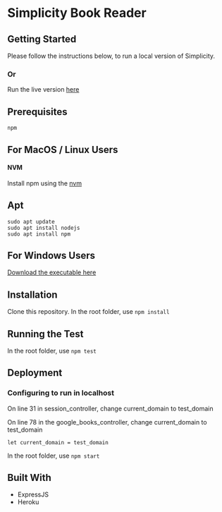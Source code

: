 # Simplicity Book Reader 

## Getting Started 

Please follow the instructions below, to run a local version of Simplicity. 

### Or 

Run the live version [here](https://stark-wave-13030.herokuapp.com/)

## Prerequisites

`npm`

## For MacOS / Linux Users

#### NVM
Install npm using the [nvm](https://github.com/nvm-sh/nvm)

## Apt 
```
sudo apt update
sudo apt install nodejs
sudo apt install npm
```

## For Windows Users

[Download the executable here](https://nodejs.org/en/download/)

## Installation

Clone this repository. In the root folder, use `npm install`


## Running the Test

In the root folder, use `npm test`

## Deployment 

### Configuring to run in localhost 

On line 31 in session_controller, change current_domain to test_domain 


On line 78 in the google_books_controller, change current_domain to test_domain 

```
let current_domain = test_domain
```

In the root folder, use `npm start`

## Built With

* ExpressJS 
* Heroku
